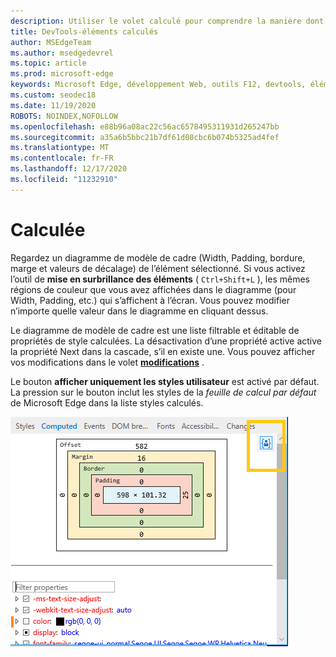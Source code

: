 ```yaml
---
description: Utiliser le volet calculé pour comprendre la manière dont votre CSS effectue une cascade et des calculs sur des éléments de page
title: DevTools-éléments calculés
author: MSEdgeTeam
ms.author: msedgedevrel
ms.topic: article
ms.prod: microsoft-edge
keywords: Microsoft Edge, développement Web, outils F12, devtools, éléments, CSS, valeur calculée, zone modèle
ms.custom: seodec18
ms.date: 11/19/2020
ROBOTS: NOINDEX,NOFOLLOW
ms.openlocfilehash: e88b96a08ac22c56ac6578495311931d265247bb
ms.sourcegitcommit: a35a6b5bbc21b7df61d08cbc6b074b5325ad4fef
ms.translationtype: MT
ms.contentlocale: fr-FR
ms.lasthandoff: 12/17/2020
ms.locfileid: "11232910"
---
```

# Calculée

Regardez un diagramme de modèle de cadre (Width, Padding, bordure, marge et valeurs de décalage) de l’élément sélectionné. Si vous activez l’outil de **mise en surbrillance des éléments** ( `Ctrl+Shift+L` ), les mêmes régions de couleur que vous avez affichées dans le diagramme (pour Width, Padding, etc.) qui s’affichent à l’écran. Vous pouvez modifier n’importe quelle valeur dans le diagramme en cliquant dessus. 

Le diagramme de modèle de cadre est une liste filtrable et éditable de propriétés de style calculées. La désactivation d’une propriété active active la propriété Next dans la cascade, s’il en existe une. Vous pouvez afficher vos modifications dans le volet [**modifications**](./changes.md) .

Le bouton **afficher uniquement les styles utilisateur** est activé par défaut. La pression sur le bouton inclut les styles de la *feuille de calcul par défaut* de Microsoft Edge dans la liste styles calculés.

![Volet calculé](../media/elements_computed.png)
